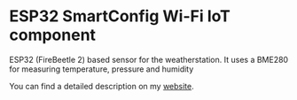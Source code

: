 # ESP32 SmartConfig Wi-Fi IoT component

ESP32 (FireBeetle 2) based sensor for the weatherstation. It uses a BME280 for measuring temperature, pressure and humidity


You can find a detailed description on my [website](https://www.haraldkreuzer.net/en/news/esp32-iot-smartconfig-wifi-provisioning-library).

